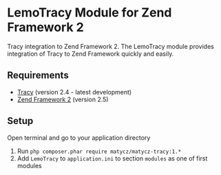 LemoTracy Module for Zend Framework 2
=============
Tracy integration to Zend Framework 2.
The LemoTracy module provides integration of Tracy to Zend Framework quickly and easily.

Requirements
------------

* [Tracy](https://github.com/nette/tracy) (version 2.4 - latest development)
* [Zend Framework 2](https://github.com/zendframework/zf2) (version 2.5)

## Setup

Open terminal and go to your application directory

1. Run `php composer.phar require matycz/matycz-tracy:1.*`
2. Add `LemoTracy` to `application.ini` to section `modules` as one of first modules
